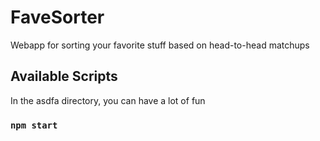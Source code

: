 # FaveSorter

Webapp for sorting your favorite stuff based on head-to-head matchups

## Available Scripts

In the asdfa directory, you can have a lot of fun

### `npm start`